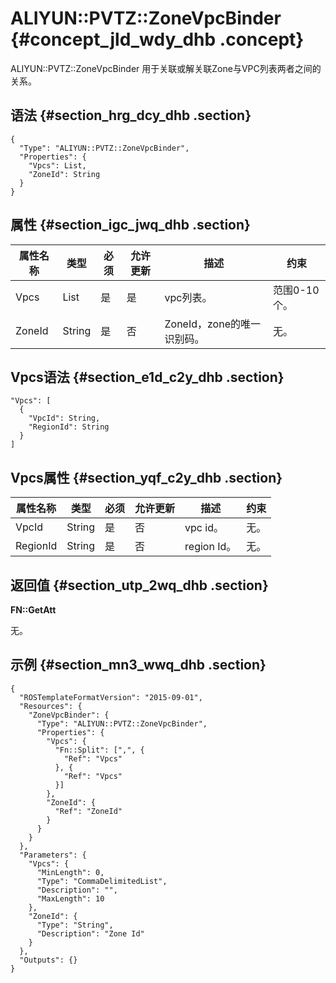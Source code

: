 # ALIYUN::PVTZ::ZoneVpcBinder {#concept_jld_wdy_dhb .concept}

ALIYUN::PVTZ::ZoneVpcBinder 用于关联或解关联Zone与VPC列表两者之间的关系。

## 语法 {#section_hrg_dcy_dhb .section}

```
{
  "Type": "ALIYUN::PVTZ::ZoneVpcBinder",
  "Properties": {
    "Vpcs": List,
    "ZoneId": String
  }
}
```

## 属性 {#section_igc_jwq_dhb .section}

|属性名称|类型|必须|允许更新|描述|约束|
|----|--|--|----|--|--|
|Vpcs|List|是|是|vpc列表。|范围0-10个。|
|ZoneId|String|是|否|ZoneId，zone的唯一识别码。|无。|

## Vpcs语法 {#section_e1d_c2y_dhb .section}

```
"Vpcs": [
  {
    "VpcId": String,
    "RegionId": String
  }
]
```

## Vpcs属性 {#section_yqf_c2y_dhb .section}

|属性名称|类型|必须|允许更新|描述|约束|
|----|--|--|----|--|--|
|VpcId|String|是|否|vpc id。|无。|
|RegionId|String|是|否|region Id。|无。|

## 返回值 {#section_utp_2wq_dhb .section}

**FN::GetAtt**

无。

## 示例 {#section_mn3_wwq_dhb .section}

```
{
  "ROSTemplateFormatVersion": "2015-09-01",
  "Resources": {
    "ZoneVpcBinder": {
      "Type": "ALIYUN::PVTZ::ZoneVpcBinder",
      "Properties": {
        "Vpcs": {
          "Fn::Split": [",", {
            "Ref": "Vpcs"
          }, {
            "Ref": "Vpcs"
          }]
        },
        "ZoneId": {
          "Ref": "ZoneId"
        }
      }
    }
  },
  "Parameters": {
    "Vpcs": {
      "MinLength": 0,
      "Type": "CommaDelimitedList",
      "Description": "",
      "MaxLength": 10
    },
    "ZoneId": {
      "Type": "String",
      "Description": "Zone Id"
    }
  },
  "Outputs": {}
}
```

